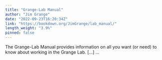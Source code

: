 ```yaml
---
title: "Grange-Lab Manual"
author: "Jim Grange"
date: "2022-09-23T16:20:34Z"
link: "https://bookdown.org/JimGrange/lab_manual/"
length_weight: "3.9%"
pinned: false
---
```


The Grange-Lab Manual provides information on all you want (or need) to know about working in the Grange Lab. [...]  ...
